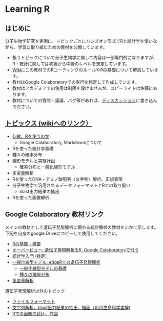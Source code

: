 # Learning R
## はじめに
分子生物学研究を実例に、トピックごとにハンズオン形式でRと統計学を使いながら、学習に取り組むための教材を公開しています。
- 扱うトピックについて分子生物学に関して内容は一部専門的になりますが、R・統計に関しては初級から中級のレベルを想定しています。
- [Wiki](https://github.com/satoxlab/learning-R/wiki)にこの教材でのRコーディングのルールやRの基礎について解説しています。
- 教材はGoogle Colaboratoryでの実行を想定して作成しています。
- 教材はアカデミアでの使用は制限を設けませんが、コピーライトは佐藤にあります。
- 教材についての質問・議論、バグ等があれば、[ディスカッション](https://github.com/satoxlab/learning-R/discussions)に書き込んでださい。

## [トピックス (wikiへのリンク）](https://github.com/satoxlab/learning-R/wiki)
- [何故、Rを使うのか](https://github.com/satoxlab/learning-R/wiki/_%E4%BD%95%E6%95%85%E3%80%81R%E3%82%92%E4%BD%BF%E3%81%86%E3%81%AE%E3%81%8B)
  - Google Colaboratory, Markdownについて
- Rを使った統計学基礎
- 種々の確率分布
- 線形モデルと実験計画
  - 確率分布と一般化線形モデル
- 多変量解析
- Rを使ったDNA・アミノ酸配列（文字列）解析、正規表現
- 分子生物学で汎用されるデータフォーマットとRでの取り扱い
  - blast出力結果の抽出
- Rを使った画像解析

## Google Colaboratory 教材リンク
メインの教材として遺伝子発現解析に関わる統計解析の教材をいかに示します。
下記を自身のgoogle Driveにコピーして使用してください。
- [Rの基礎・概要](https://colab.research.google.com/drive/1gTbeXpdX7k7IZ5Pw72rcsCNmU_qLnCzc?authuser=1)
- [オーバービュー: 遺伝子発現解析をR, Google Colaboratoryで行う](https://colab.research.google.com/drive/1KvXSlyINsMb432jTfxiowVeGAYOu-OuS?authuser=1)
- [統計学入門 (検定）]()
- [一般化線型モデル: edgeRでの遺伝子発現解析]()
  - [一般化線型モデルの基礎](https://colab.research.google.com/drive/1vLwuRDxnCc3HfyQiyLhwW0jN8jI0ykZS?authuser=1#scrollTo=5cEbmyBrkqfd)
  - [種々の確率分布](https://colab.research.google.com/drive/1Q1dK07Ckfs11fn66GyMW40emvA73_5F9)
- [多変量解析](https://colab.research.google.com/drive/1NemRlG63p1qpzf9RGCfRctnu12lZxDrf?authuser=1)

遺伝子発現解析以外のトピック
- [ファイルフォーマット](https://colab.research.google.com/drive/1wm58-J1PSEvIKR3gwq7ZzSP7Xl6iZcDf)
- [文字列解析、blast出力結果の抽出、描画（応用生命科学実験)](https://colab.research.google.com/drive/1M9PnqpiDEhmq7svMFIR8m-oPIZ9yHr2W?authuser=1)
- [Rでの画像の読込、作図]()
